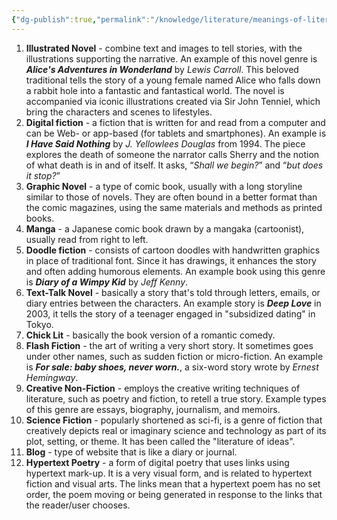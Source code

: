 ```yaml
---
{"dg-publish":true,"permalink":"/knowledge/literature/meanings-of-literary-genres/"}
---
```


1. **Illustrated Novel** - combine text and images to tell stories, with the illustrations supporting the narrative. An example of this novel genre is ***Alice's Adventures in Wonderland*** by *Lewis Carroll*. This beloved traditional tells the story of a young female named Alice who falls down a rabbit hole into a fantastic and fantastical world. The novel is accompanied via iconic illustrations created via Sir John Tenniel, which bring the characters and scenes to lifestyles.
2. **Digital fiction** - a fiction that is written for and read from a computer and can be Web- or app-based (for tablets and smartphones). An example is ***I Have Said Nothing*** by *J. Yellowlees Douglas* from 1994. The piece explores the death of someone the narrator calls Sherry and the notion of what death is in and of itself. It asks, “*Shall we begin?*” and “*but does it stop?*”
3. **Graphic Novel** - a type of comic book, usually with a long storyline similar to those of novels. They are often bound in a better format than the comic magazines, using the same materials and methods as printed books.
4. **Manga** - a Japanese comic book drawn by a mangaka (cartoonist), usually read from right to left.
5. **Doodle fiction** - consists of cartoon doodles with handwritten graphics in place of traditional font. Since it has drawings, it enhances the story and often adding humorous elements. An example book using this genre is ***Diary of a Wimpy Kid*** by *Jeff Kenny*. 
6. **Text-Talk Novel** - basically a story that's told through letters, emails, or diary entries between the characters. An example story is ***Deep Love*** in 2003, it tells the story of a teenager engaged in "subsidized dating" in Tokyo.
7. **Chick Lit** - basically the book version of a romantic comedy.
8. **Flash Fiction** - the art of writing a very short story. It sometimes goes under other names, such as sudden fiction or micro-fiction. An example is ***For sale: baby shoes, never worn.***, a six-word story wrote by *Ernest Hemingway*.
9. **Creative Non-Fiction** - employs the creative writing techniques of literature, such as poetry and fiction, to retell a true story. Example types of this genre are essays, biography, journalism, and memoirs.
10. **Science Fiction** - popularly shortened as sci-fi, is a genre of fiction that creatively depicts real or imaginary science and technology as part of its plot, setting, or theme. It has been called the "literature of ideas".
11. **Blog** - type of website that is like a diary or journal.
12. **Hypertext Poetry** - a form of digital poetry that uses links using hypertext mark-up. It is a very visual form, and is related to hypertext fiction and visual arts. The links mean that a hypertext poem has no set order, the poem moving or being generated in response to the links that the reader/user chooses.